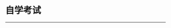 # 自学考试

---

<content-page 
    :superlink="[
       {
          uuid:'712bda5e-5240-42f8-9a48-c53231c11d99',
          title: '自助服务系统',
          icon: 'https://zikao.hneao.cn/net/image/login_ico2.png',
          href: 'https://zikao.hneao.cn/net/netExamineeAction.do',
          description: '湖南省高等教育自学考试自助服务系统'
        },
        {
          uuid:'97fa4054-1579-4744-a8bf-5a07f0f7f6bd',
          title: '自考数字化',
          icon: 'http://it200.cn/images/logo/default.png',
          href: 'http://www.zikao.com.cn/login.jsp',
          description: '高等教育自学考试数字化学习平台'
        },
        {
          uuid:'5bf4ce9a-6282-488f-a154-db8c2a25e532',
          title: '网络助学平台',
          icon: 'http://it200.cn/images/logo/default.png',
          href: 'https://hn.selfstudent.smartchutou.com/login',
          description: '湖南省高等教育自学考试网络助学平台'
        },
        {
          uuid:'171e6a46-50ce-4027-b068-5827a54c3c76',
          title: '综合测评',
          icon: 'http://it200.cn/images/logo/default.png',
          href: 'https://xtu.edu-cj.com/',
          description: '湘潭大学自考综合测评教学管理平台'
        }
    ]"
/>
